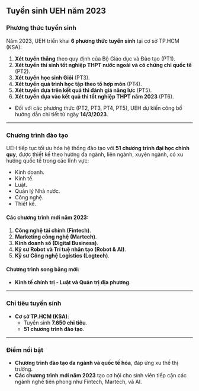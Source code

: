 ## Tuyển sinh UEH năm 2023

### Phương thức tuyển sinh
Năm 2023, UEH triển khai **6 phương thức tuyển sinh** tại cơ sở TP.HCM (KSA):
1. **Xét tuyển thẳng** theo quy định của Bộ Giáo dục và Đào tạo (PT1).
2. **Xét tuyển thí sinh tốt nghiệp THPT nước ngoài và có chứng chỉ quốc tế** (PT2).
3. **Xét tuyển học sinh Giỏi** (PT3).
4. **Xét tuyển quá trình học tập theo tổ hợp môn** (PT4).
5. **Xét tuyển dựa trên kết quả thi đánh giá năng lực** (PT5).
6. **Xét tuyển dựa vào kết quả thi tốt nghiệp THPT năm 2023** (PT6).

- Đối với các phương thức (PT2, PT3, PT4, PT5), UEH dự kiến công bố hướng dẫn chi tiết từ ngày **14/3/2023**.

---

### Chương trình đào tạo
UEH tiếp tục tối ưu hóa hệ thống đào tạo với **51 chương trình đại học chính quy**, được thiết kế theo hướng đa ngành, liên ngành, xuyên ngành, có xu hướng quốc tế trong các lĩnh vực:
- Kinh doanh.
- Kinh tế.
- Luật.
- Quản lý Nhà nước.
- Công nghệ.
- Thiết kế.

#### Các chương trình mới năm 2023:
1. **Công nghệ tài chính (Fintech)**.  
2. **Marketing công nghệ (Martech)**.  
3. **Kinh doanh số (Digital Business)**.  
4. **Kỹ sư Robot và Trí tuệ nhân tạo (Robot & AI)**.  
5. **Kỹ sư Công nghệ Logistics (Logtech)**.  

#### Chương trình song bằng mới:
- **Kinh tế chính trị - Luật và Quản trị địa phương**.

---

### Chỉ tiêu tuyển sinh
- **Cơ sở TP.HCM (KSA)**:
  - Tuyển sinh **7.650 chỉ tiêu**.
  - **51 chương trình đào tạo**.

---

### Điểm nổi bật
- **Chương trình đào tạo đa ngành và quốc tế hóa**, đáp ứng xu thế thị trường.  
- **Các chương trình mới năm 2023** tạo cơ hội cho sinh viên tiếp cận các ngành nghề tiên phong như Fintech, Martech, và AI.

